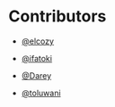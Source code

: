 # Contributors

- [@elcozy](https://github.com/elcozy)

- [@ifatoki](https://github.com/ifatoki)

- [@Darey](https://github.com/DamilareRichard)

* [@toluwani](https://github.com/elemson)
